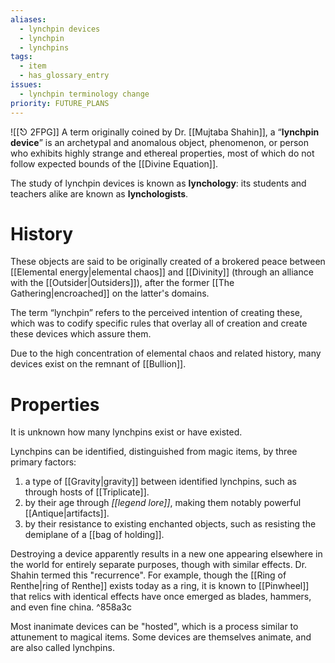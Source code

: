 ```yaml
---
aliases:
  - lynchpin devices
  - lynchpin
  - lynchpins
tags:
  - item
  - has_glossary_entry
issues:
  - lynchpin terminology change
priority: FUTURE_PLANS
---
```

![[⎋ 2FPG]]
A term originally coined by Dr. [[Mujtaba Shahin]], a “**lynchpin device**” is an archetypal and anomalous object, phenomenon, or person who exhibits highly strange and ethereal properties, most of which do not follow expected bounds of the [[Divine Equation]].

The study of lynchpin devices is known as **lynchology**: its students and teachers alike are known as **lynchologists**.

# History
These objects are said to be originally created of a brokered peace between [[Elemental energy|elemental chaos]] and [[Divinity]] (through an alliance with the [[Outsider|Outsiders]]), after the former [[The Gathering|encroached]] on the latter's domains. 

The term “lynchpin” refers to the perceived intention of creating these, which was to codify specific rules that overlay all of creation and create these devices which assure them.

Due to the high concentration of elemental chaos and related history, many devices exist on the remnant of [[Bullion]]. 

# Properties
It is unknown how many lynchpins exist or have existed.

Lynchpins can be identified, distinguished from magic items, by three primary factors:
1. a type of [[Gravity|gravity]] between identified lynchpins, such as through hosts of [[Triplicate]].
2. by their age through *[[legend lore]]*, making them notably powerful [[Antique|artifacts]].
3. by their resistance to existing enchanted objects, such as resisting the demiplane of a [[bag of holding]].

Destroying a device apparently results in a new one appearing elsewhere in the world for entirely separate purposes, though with similar effects. Dr. Shahin termed this "recurrence". For example, though the [[Ring of Renthe|ring of Renthe]] exists today as a ring, it is known to [[Pinwheel]] that relics with identical effects have once emerged as blades, hammers, and even fine china. ^858a3c

Most inanimate devices can be "hosted", which is a process similar to attunement to magical items. Some devices are themselves animate, and are also called lynchpins.